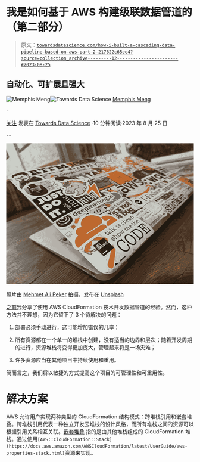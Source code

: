 # 我是如何基于 AWS 构建级联数据管道的（第二部分）

> 原文：[`towardsdatascience.com/how-i-built-a-cascading-data-pipeline-based-on-aws-part-2-217622c65ee4?source=collection_archive---------12-----------------------#2023-08-25`](https://towardsdatascience.com/how-i-built-a-cascading-data-pipeline-based-on-aws-part-2-217622c65ee4?source=collection_archive---------12-----------------------#2023-08-25)

## 自动化、可扩展且强大

[](https://anzhemeng.medium.com/?source=post_page-----217622c65ee4--------------------------------)![Memphis Meng](https://anzhemeng.medium.com/?source=post_page-----217622c65ee4--------------------------------)[](https://towardsdatascience.com/?source=post_page-----217622c65ee4--------------------------------)![Towards Data Science](https://towardsdatascience.com/?source=post_page-----217622c65ee4--------------------------------) [Memphis Meng](https://anzhemeng.medium.com/?source=post_page-----217622c65ee4--------------------------------)

·

[关注](https://medium.com/m/signin?actionUrl=https%3A%2F%2Fmedium.com%2F_%2Fsubscribe%2Fuser%2F85370dce2b14&operation=register&redirect=https%3A%2F%2Ftowardsdatascience.com%2Fhow-i-built-a-cascading-data-pipeline-based-on-aws-part-2-217622c65ee4&user=Memphis+Meng&userId=85370dce2b14&source=post_page-85370dce2b14----217622c65ee4---------------------post_header-----------) 发表在 [Towards Data Science](https://towardsdatascience.com/?source=post_page-----217622c65ee4--------------------------------) ·10 分钟阅读·2023 年 8 月 25 日[](https://medium.com/m/signin?actionUrl=https%3A%2F%2Fmedium.com%2F_%2Fvote%2Ftowards-data-science%2F217622c65ee4&operation=register&redirect=https%3A%2F%2Ftowardsdatascience.com%2Fhow-i-built-a-cascading-data-pipeline-based-on-aws-part-2-217622c65ee4&user=Memphis+Meng&userId=85370dce2b14&source=-----217622c65ee4---------------------clap_footer-----------)

--

[](https://medium.com/m/signin?actionUrl=https%3A%2F%2Fmedium.com%2F_%2Fbookmark%2Fp%2F217622c65ee4&operation=register&redirect=https%3A%2F%2Ftowardsdatascience.com%2Fhow-i-built-a-cascading-data-pipeline-based-on-aws-part-2-217622c65ee4&source=-----217622c65ee4---------------------bookmark_footer-----------)![](img/527158d227cde2bf33b0286a233784ff.png)

照片由 [Mehmet Ali Peker](https://unsplash.com/@mrpeker?utm_source=unsplash&utm_medium=referral&utm_content=creditCopyText) 拍摄，发布在 [Unsplash](https://unsplash.com/photos/hfiym43qBpk?utm_source=unsplash&utm_medium=referral&utm_content=creditCopyText)

[之前](https://medium.com/p/997b212a84d2)我分享了使用 AWS CloudFormation 技术开发数据管道的经验。然而，这种方法并不理想，因为它留下了 3 个待解决的问题：

1.  部署必须手动进行，这可能增加错误的几率；

1.  所有资源都在一个单一的堆栈中创建，没有适当的边界和层次；随着开发周期的进行，资源堆栈将变得更加庞大，管理起来将是一场灾难；

1.  许多资源应当在其他项目中持续使用和重用。

简而言之，我们将以敏捷的方式提高这个项目的可管理性和可重用性。

# 解决方案

AWS 允许用户实现两种类型的 CloudFormation 结构模式：跨堆栈引用和嵌套堆叠。跨堆栈引用代表一种独立开发云堆栈的设计风格，而所有堆栈之间的资源可以根据引用关系相互关联。[嵌套堆叠](https://docs.aws.amazon.com/AWSCloudFormation/latest/UserGuide/using-cfn-nested-stacks.html) 指的是由其他堆栈组成的 CloudFormation 堆栈。通过使用`[AWS::CloudFormation::Stack](https://docs.aws.amazon.com/AWSCloudFormation/latest/UserGuide/aws-properties-stack.html)`资源来实现。
